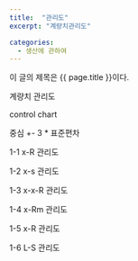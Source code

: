 ```yaml
---
title:  "관리도"
excerpt: "계량치관리도"

categories:
  - 생산에 관하여
---
```


이 글의 제목은 {{ page.title }}이다.

계량치 관리도

control chart

중심 +- 3 * 표준편차

1-1 x-R 관리도

1-2 x-s 관리도

1-3 x-x-R 관리도

1-4 x-Rm 관리도

1-5 x-R 관리도

1-6 L-S 관리도
